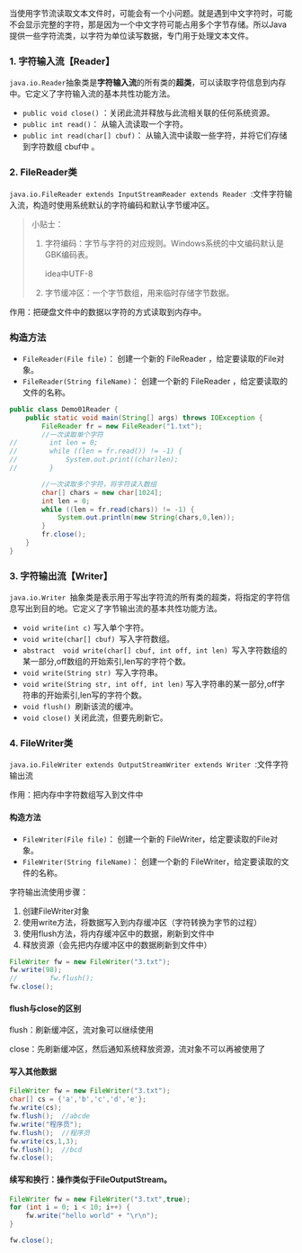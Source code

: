 当使用字节流读取文本文件时，可能会有一个小问题。就是遇到中文字符时，可能不会显示完整的字符，那是因为一个中文字符可能占用多个字节存储。所以Java提供一些字符流类，以字符为单位读写数据，专门用于处理文本文件。

### 1. 字符输入流【Reader】

`java.io.Reader`抽象类是**字符输入流**的所有类的**超类**，可以读取字符信息到内存中。它定义了字符输入流的基本共性功能方法。

- `public void close()` ：关闭此流并释放与此流相关联的任何系统资源。    
- `public int read()`： 从输入流读取一个字符。 
- `public int read(char[] cbuf)`： 从输入流中读取一些字符，并将它们存储到字符数组 cbuf中 。

### 2. FileReader类  

`java.io.FileReader extends InputStreamReader extends Reader `:文件字符输入流，构造时使用系统默认的字符编码和默认字节缓冲区。

> 小贴士：
>
> 1. 字符编码：字节与字符的对应规则。Windows系统的中文编码默认是GBK编码表。
>
>    idea中UTF-8
>
> 2. 字节缓冲区：一个字节数组，用来临时存储字节数据。

作用：把硬盘文件中的数据以字符的方式读取到内存中。

### 构造方法

- `FileReader(File file)`： 创建一个新的 FileReader ，给定要读取的File对象。   
- `FileReader(String fileName)`： 创建一个新的 FileReader ，给定要读取的文件的名称。  

```Java
public class Demo01Reader {
    public static void main(String[] args) throws IOException {
        FileReader fr = new FileReader("1.txt");
        //一次读取单个字符
//        int len = 0;
//        while ((len = fr.read()) != -1) {
//            System.out.print((char)len);
//        }

        //一次读取多个字符，将字符读入数组
        char[] chars = new char[1024];
        int len = 0;
        while ((len = fr.read(chars)) != -1) {
            System.out.println(new String(chars,0,len));
        }
        fr.close();
    }
}
```

### 3. 字符输出流【Writer】

`java.io.Writer `抽象类是表示用于写出字符流的所有类的超类，将指定的字符信息写出到目的地。它定义了字节输出流的基本共性功能方法。

- `void write(int c)` 写入单个字符。
- `void write(char[] cbuf) `写入字符数组。 
- `abstract  void write(char[] cbuf, int off, int len) `写入字符数组的某一部分,off数组的开始索引,len写的字符个数。 
- `void write(String str) `写入字符串。 
- `void write(String str, int off, int len)` 写入字符串的某一部分,off字符串的开始索引,len写的字符个数。
- `void flush() `刷新该流的缓冲。  
- `void close()` 关闭此流，但要先刷新它。 

### 4. FileWriter类

`java.io.FileWriter extends OutputStreamWriter extends Writer `:文件字符输出流

作用：把内存中字符数组写入到文件中

#### 构造方法

- `FileWriter(File file)`： 创建一个新的 FileWriter，给定要读取的File对象。   
- `FileWriter(String fileName)`： 创建一个新的 FileWriter，给定要读取的文件的名称。  

字符输出流使用步骤：

1. 创建FileWriter对象
2. 使用write方法，将数据写入到内存缓冲区（字符转换为字节的过程）
3. 使用flush方法，将内存缓冲区中的数据，刷新到文件中
4. 释放资源（会先把内存缓冲区中的数据刷新到文件中）

```Java
FileWriter fw = new FileWriter("3.txt");
fw.write(98);
//        fw.flush();
fw.close();
```

#### flush与close的区别

flush：刷新缓冲区，流对象可以继续使用

close：先刷新缓冲区，然后通知系统释放资源，流对象不可以再被使用了

#### 写入其他数据

```Java
FileWriter fw = new FileWriter("3.txt");
char[] cs = {'a','b','c','d','e'};
fw.write(cs);
fw.flush();  //abcde
fw.write("程序员");
fw.flush();  //程序员
fw.write(cs,1,3);
fw.flush();  //bcd
fw.close();
```

#### 续写和换行：操作类似于FileOutputStream。

```Java
FileWriter fw = new FileWriter("3.txt",true);
for (int i = 0; i < 10; i++) {
    fw.write("hello world" + "\r\n");
}

fw.close();
```

